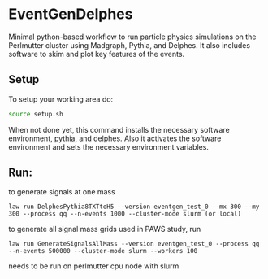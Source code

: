 # EventGenDelphes
Minimal python-based workflow to run particle physics simulations on the Perlmutter cluster using Madgraph, Pythia, and Delphes.
It also includes software to skim and plot key features of the events.

## Setup
To setup your working area do:
```bash
source setup.sh
```

When not done yet, this command installs the necessary software environment, pythia, and delphes.
Also it activates the software environment and sets the necessary environment variables.

## Run:

to generate signals at one mass
```
law run DelphesPythia8TXTtoH5 --version eventgen_test_0 --mx 300 --my 300 --process qq --n-events 1000 --cluster-mode slurm (or local)
```

to generate all signal mass grids used in PAWS study, run

```
law run GenerateSignalsAllMass --version eventgen_test_0 --process qq --n-events 500000 --cluster-mode slurm --workers 100
```
needs to be run on perlmutter cpu node with slurm
